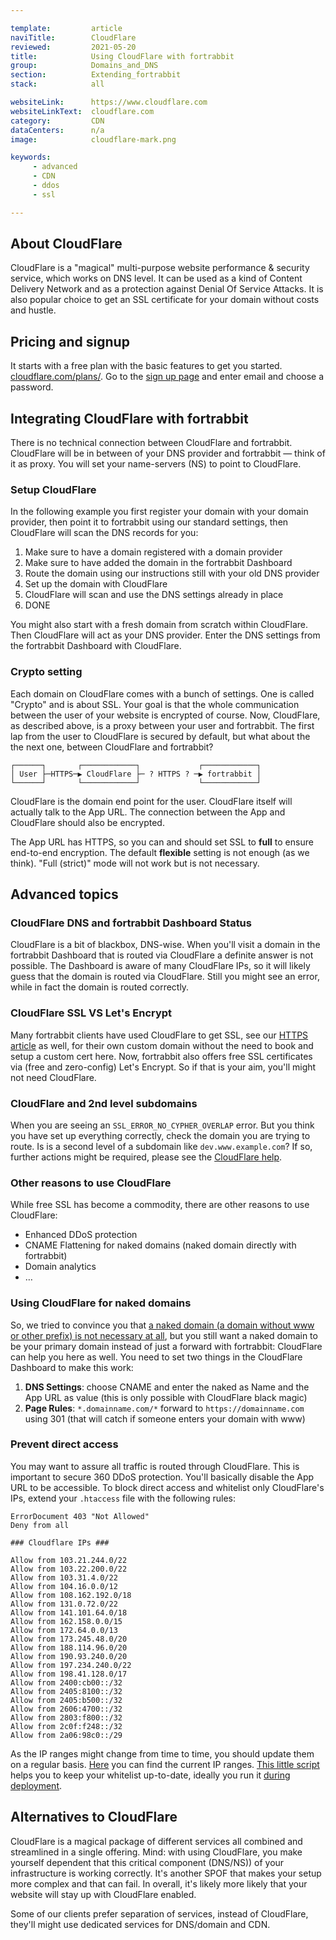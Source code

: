 ```yaml
---

template:         article
naviTitle:        CloudFlare
reviewed:         2021-05-20
title:            Using CloudFlare with fortrabbit
group:            Domains_and_DNS
section:          Extending_fortrabbit
stack:            all

websiteLink:      https://www.cloudflare.com
websiteLinkText:  cloudflare.com
category:         CDN
dataCenters:      n/a
image:            cloudflare-mark.png

keywords:
     - advanced
     - CDN
     - ddos
     - ssl

---
```



## About CloudFlare

CloudFlare is a "magical" multi-purpose website performance & security service, which works on DNS level. It can be used as a kind of Content Delivery Network and as a protection against Denial Of Service Attacks. It is also popular choice to get an SSL certificate for your domain without costs and hustle.


## Pricing and signup

It starts with a free plan with the basic features to get you started. [cloudflare.com/plans/](https://www.cloudflare.com/plans?utm_source=fortrabbit). Go to the [sign up page](https://www.cloudflare.com/a/sign-up) and enter email and choose a password.


## Integrating CloudFlare with fortrabbit

There is no technical connection between CloudFlare and fortrabbit. CloudFlare will be in between of your DNS provider and fortrabbit — think of it as proxy. You will set your name-servers (NS) to point to CloudFlare. 

### Setup CloudFlare

In the following example you first register your domain with your domain provider, then point it to fortrabbit using our standard settings, then CloudFlare will scan the DNS records for you:

1. Make sure to have a domain registered with a domain provider
2. Make sure to have added the domain in the fortrabbit Dashboard
3. Route the domain using our instructions still with your old DNS provider
4. Set up the domain with CloudFlare
4. CloudFlare will scan and use the DNS settings already in place
5. DONE

You might also start with a fresh domain from scratch within CloudFlare. Then CloudFlare will act as your DNS provider. Enter the DNS settings from the fortrabbit Dashboard with CloudFlare.

### Crypto setting

Each domain on CloudFlare comes with a bunch of settings. One is called "Crypto" and is about SSL. Your goal is that the whole communication between the user of your website is encrypted of course. Now, CloudFlare, as described above, is a proxy between your user and fortrabbit. The first lap from the user to CloudFlare is secured by default, but what about the the next one, between CloudFlare and fortrabbit? 

```
┌──────┐       ┌────────────┐             ┌────────────┐
│ User ├─HTTPS─▶ CloudFlare ├─ ? HTTPS ? ─▶ fortrabbit │
└──────┘       └────────────┘             └────────────┘
```

CloudFlare is the domain end point for the user. CloudFlare itself will actually talk to the App URL. The connection between the App and CloudFlare should also be encrypted. 

The App URL has HTTPS, so you can and should set SSL to **full** to ensure end-to-end encryption. The default **flexible** setting is not enough (as we think). "Full (strict)" mode will not work but is not necessary.


## Advanced topics

### CloudFlare DNS and fortrabbit Dashboard Status

CloudFlare is a bit of blackbox, DNS-wise. When you'll visit a domain in the fortrabbit Dashboard that is routed via CloudFlare a definite answer is not possible. The Dashboard is aware of many CloudFlare IPs, so it will likely guess that the domain is routed via CloudFlare. Still you might see an error, while in fact the domain is routed correctly.

### CloudFlare SSL VS Let's Encrypt

Many fortrabbit clients have used CloudFlare to get SSL, see our [HTTPS article](/https) as well, for their own custom domain without the need to book and setup a custom cert here. Now, fortrabbit also offers free SSL certificates via (free and zero-config) Let's Encrypt. So if that is your aim, you'll might not need CloudFlare.

### CloudFlare and 2nd level subdomains

When you are seeing an `SSL_ERROR_NO_CYPHER_OVERLAP` error. But you think you have set up everything correctly, check the domain you are trying to route. Is is a second level of a subdomain like `dev.www.example.com`? If so, further actions might be required, please see the [CloudFlare help](https://support.cloudflare.com/hc/en-us/articles/200170566-Troubleshooting-SSL-errors#h_55e4d315-c60d-4798-9c4c-c75d9baed1b7).

### Other reasons to use CloudFlare

While free SSL has become a commodity, there are other reasons to use CloudFlare:

* Enhanced DDoS protection
* CNAME Flattening for naked domains (naked domain directly with fortrabbit)
* Domain analytics
* …


### Using CloudFlare for naked domains

So, we tried to convince you that [a naked domain (a domain without www or other prefix) is not necessary at all](/domains#toc-naked-domains), but you still want a naked domain to be your primary domain instead of just a forward with fortrabbit: CloudFlare can help you here as well. You need to set two things in the CloudFlare Dashboard to make this work:

1. **DNS Settings**: choose CNAME and enter the naked as Name and the App URL as value (this is only possible with CloudFlare black magic)
2. **Page Rules**: `*.domainname.com/*` forward to `https://domainname.com` using 301 (that will catch if someone enters your domain with www)


### Prevent direct access

You may want to assure all traffic is routed through CloudFlare. This is important to secure 360 DDoS protection. You'll basically disable the App URL to be accessible. To block direct access and whitelist only CloudFlare's IPs, extend your `.htaccess` file with the following rules:

```
ErrorDocument 403 "Not Allowed"
Deny from all

### Cloudflare IPs ###

Allow from 103.21.244.0/22
Allow from 103.22.200.0/22
Allow from 103.31.4.0/22
Allow from 104.16.0.0/12
Allow from 108.162.192.0/18
Allow from 131.0.72.0/22
Allow from 141.101.64.0/18
Allow from 162.158.0.0/15
Allow from 172.64.0.0/13
Allow from 173.245.48.0/20
Allow from 188.114.96.0/20
Allow from 190.93.240.0/20
Allow from 197.234.240.0/22
Allow from 198.41.128.0/17
Allow from 2400:cb00::/32
Allow from 2405:8100::/32
Allow from 2405:b500::/32
Allow from 2606:4700::/32
Allow from 2803:f800::/32
Allow from 2c0f:f248::/32
Allow from 2a06:98c0::/29
```

As the IP ranges might change from time to time, you should update them on a regular basis. [Here](https://www.cloudflare.com/ips/) you can find the current IP ranges. [This little script](https://gist.github.com/ostark/e9c577cd63a573b7417828d99da540e1) helps you to keep your whitelist up-to-date, ideally you run it [during deployment](/deployment-file-v2).   


## Alternatives to CloudFlare

CloudFlare is a magical package of different services all combined and streamlined in a single offering. Mind: with using CloudFlare, you make yourself dependent that this critical component (DNS/NS)) of your infrastructure is working correctly. It's another SPOF that makes your setup more complex and that can fail. In overall, it's likely more likely that your website will stay up with CloudFlare enabled.

Some of our clients prefer separation of services, instead of CloudFlare, they'll might use dedicated services for DNS/domain and CDN.

